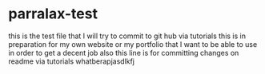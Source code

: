 # parralax-test
this is the test file that I will try to commit to git hub via tutorials this is in preparation for my own website or my portfolio that I want to be able to use in order to get  a decent job
also this line is for committing changes on readme via tutorials whatberapjasdlkfj